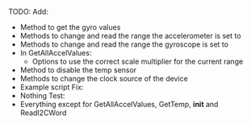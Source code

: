 TODO:
Add:
- Method to get the gyro values
- Methods to change and read the range the accelerometer is set to
- Methods to change and read the range the gyroscope is set to
- In GetAllAccelValues:
	- Options to use the correct scale multiplier for the current range
- Method to disable the temp sensor
- Methods to change the clock source of the device
- Example script
Fix:
- Nothing
Test:
- Everything except for GetAllAccelValues, GetTemp, __init__ and ReadI2CWord